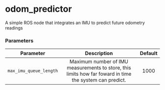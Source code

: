 # odom_predictor
A simple ROS node that integrates an IMU to predict future odometry readings

### Parameters
| Parameter | Description | Default |
| --------------------  |:-----------:| :-------:|
| `max_imu_queue_length` |  Maximum number of IMU measurements to store, this limits how far foward in time the system can predict. | 1000 |
